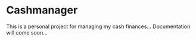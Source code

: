 # Cashmanager
This is a personal project for managing my cash finances...
Documentation will come soon...
